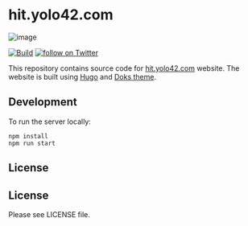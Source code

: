 # hit.yolo42.com

![image](https://hit.yolo42.com/android-chrome-512x512.png)

[![Build](https://github.com/hbagdi/hit.yolo42.com/actions/workflows/gh-pages.yaml/badge.svg?branch=main&event=push)](https://github.com/hbagdi/hit.yolo42.com/actions/workflows/gh-pages.yaml)
<a href="https://twitter.com/intent/follow?screen_name=hitcmd">
<img src="https://img.shields.io/twitter/follow/hitcmd?style=social&logo=twitter" alt="follow on Twitter">
</a>

This repository contains source code for
[hit.yolo42.com](https://hit.yolo42.com) website.
The website is built using [Hugo](https://gohugo.io) and
[Doks theme](https://getdoks.org).

## Development

To run the server locally:

```shell
npm install
npm run start
```

## License

## License

Please see LICENSE file.
